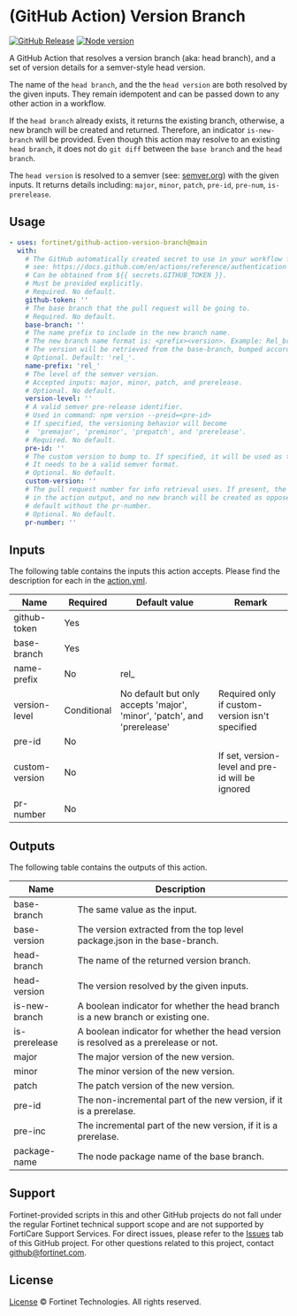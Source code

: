 # (GitHub Action) Version Branch

[![GitHub Release](https://img.shields.io/github/package-json/v/fortinet/github-action-version-branch)]()
[![Node version](https://img.shields.io/badge/node-^12.10-brightgreen.svg?style=flat)]()

A GitHub Action that resolves a version branch (aka: head branch), and a set of version details for a semver-style head version.

The name of the `head branch`, and the the `head version` are both resolved by the given inputs. They remain idempotent and can be passed down to any other action in a workflow.

If the `head branch` already exists, it returns the existing branch, otherwise, a new branch will be created and returned. Therefore, an indicator `is-new-branch` will be provided. Even though this action may resolve to an existing `head branch`, it does not do `git diff` between the `base branch` and the `head branch`.

The `head version` is resolved to a semver (see: [semver.org](semver.org)) with the given inputs. It returns details including: `major`, `minor`, `patch`, `pre-id`, `pre-num`, `is-prerelease`.

## Usage

```yaml
- uses: fortinet/github-action-version-branch@main
  with:
    # The GitHub automatically created secret to use in your workflow for authentications.
    # see: https://docs.github.com/en/actions/reference/authentication-in-a-workflow
    # Can be obtained from ${{ secrets.GITHUB_TOKEN }}.
    # Must be provided explicitly.
    # Required. No default.
    github-token: ''
    # The base branch that the pull request will be going to.
    # Required. No default.
    base-branch: ''
    # The name prefix to include in the new branch name.
    # The new branch name format is: <prefix><version>. Example: Rel_branch1.0.0-rc.1
    # The version will be retrieved from the base-branch, bumped according to the version-level.
    # Optional. Default: 'rel_'.
    name-prefix: 'rel_'
    # The level of the semver version.
    # Accepted inputs: major, minor, patch, and prerelease.
    # Optional. No default.
    version-level: ''
    # A valid semver pre-release identifier.
    # Used in command: npm version --preid=<pre-id>
    # If specified, the versioning behavior will become
    #  'premajor', 'preminor', 'prepatch', and 'prerelease'.
    # Required. No default.
    pre-id: ''
    # The custom version to bump to. If specified, it will be used as the version.
    # It needs to be a valid semver format.
    # Optional. No default.
    custom-version: ''
    # The pull request number for info retrieval uses. If present, the information will be returned
    # in the action output, and no new branch will be created as opposed to creating a new branch by
    # default without the pr-number.
    # Optional. No default.
    pr-number: ''
```

## Inputs

The following table contains the inputs this action accepts. Please find the description for each in the [action.yml](action.yml).

| Name                | Required | Default value                        | Remark |
|---------------------|----------|--------------------------------------|--------|
| github-token        | Yes      |                                      |  |
| base-branch         | Yes      |                                      |  |
| name-prefix         | No       | rel_                                 |  |
| version-level       | Conditional      | No default but only accepts 'major', 'minor', 'patch', and 'prerelease'                     | Required only if custom-version isn't specified |
| pre-id              | No       |                                      |  |
| custom-version      | No       |                                      | If set, version-level and pre-id will be ignored |
| pr-number           | No       |                                      |

## Outputs

The following table contains the outputs of this action.

| Name                | Description                        |
|---------------------|--------------------------------------|
| base-branch         | The same value as the input.         |
| base-version        | The version extracted from the top level package.json in the base-branch. |
| head-branch         | The name of the returned version branch.         |
| head-version        | The version resolved by the given inputs. |
| is-new-branch       | A boolean indicator for whether the head branch is a new branch or existing one. |
| is-prerelease       | A boolean indicator for whether the head version is resolved as a prerelease or not. |
| major               | The major version of the new version. |
| minor               | The minor version of the new version. |
| patch               | The patch version of the new version. |
| pre-id              | The non-incremental part of the new version, if it is a prerelase. |
| pre-inc             | The incremental part of the new version, if it is a prerelase. |
| package-name        | The node package name of the base branch. |

## Support

Fortinet-provided scripts in this and other GitHub projects do not fall under the regular Fortinet technical support scope and are not supported by FortiCare Support Services.
For direct issues, please refer to the [Issues](https://github.com/fortinet/github-action-version-branch/issues) tab of this GitHub project.
For other questions related to this project, contact [github@fortinet.com](mailto:github@fortinet.com).

## License

[License](./LICENSE) © Fortinet Technologies. All rights reserved.
